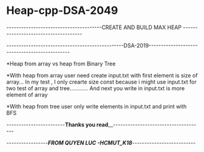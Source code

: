 # Heap-cpp-DSA-2049
---------------------------------------CREATE AND BUILD MAX HEAP -------------------------------------

------------------------------------------------DSA-2019----------------------------------------------

*Heap from array vs heap from Binary Tree 

*With heap from array user need create input.txt with first element is size of array... In my test , I only crearte size const because i might use input.txt for two test of array and tree............ And next you write in input.txt is more element of array

*With heap from tree user only write elements in input.txt and print with BFS

------------------------____Thanks you read______-------------------------------------

-----------------_________FROM QUYEN LUC -HCMUT_K18_________--------------------------

